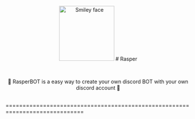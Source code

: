 <p align="center"> 
  <img src="https://i.imgur.com/WokKYJC.png" alt="Smiley face" height="150" width="150" left="50">
  # Rasper
</p>

<br>
<p align="center"> 👾 RasperBOT is a easy way to create your own discord BOT with your own discord account 👾</p>
<br>
=============================================================================
<br>

